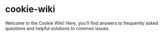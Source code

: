 # cookie-wiki
Welcome to the Cookie Wiki! Here, you'll find answers to frequently asked questions and helpful solutions to common issues.
